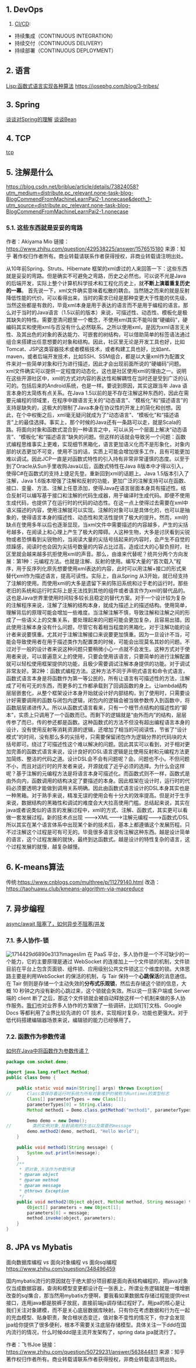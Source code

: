 ## 1. DevOps
1. [CI/CD](https://www.cnblogs.com/soymilk2019/p/11445773.html): 
- 持续集成（CONTINUOUS INTEGRATION）
- 持续交付（CONTINUOUS DELIVERY）
- 持续部署（CONTINUOUS DEPLOYMENT）
## 2. 语言
[Lisp:函数式语言实现各种算法](https://leanpub.com/progalgs/read#leanpub-auto-introduction)
https://josephg.com/blog/3-tribes/
## 3. Spring
[谈谈对Spring的理解](https://www.zhihu.com/question/48427693?sort=created)
[谈谈Bean](https://www.cnblogs.com/bossen/p/5824067.html)
## 4. TCP
[tcp](https://mp.weixin.qq.com/s?__biz=MzUxODAzNDg4NQ==&mid=2247484005&idx=1&sn=cb07ee1c891a7bdd0af3859543190202&chksm=f98e46cfcef9cfd9feb8b9df043a249eb5f226a927fd6d4065e99e62a645a584005d9921541b&mpshare=1&scene=1&srcid=&sharer_sharetime=1586105143609&sharer_shareid=f059618cb093f5efb49a39cd6562e90e&key=1511d86b2731e1c3fce9d31db1cd561a856c0af3e6538567ebb1ec791169ee22f6aefadfd007c649da861726c736268d0dcefa7715314a419b0eb52442ea0a07683859f5bdf7803cfa5fad7786da22b7&ascene=1&uin=MTM2NzczNTcyNQ%3D%3D&devicetype=Windows+10&version=62080079&lang=zh_CN&exportkey=A4cu64QiK9UQcFYp7uD2lbA%3D&pass_ticket=kHK9tI2bsS0GbhEAaq5h2HivE1Rl22anjR3frS7IDcVCuhi865duUItuzzZLJxhL)

## 5. 注解是什么
https://blog.csdn.net/briblue/article/details/73824058?utm_medium=distribute.pc_relevant.none-task-blog-BlogCommendFromMachineLearnPai2-1.nonecase&depth_1-utm_source=distribute.pc_relevant.none-task-blog-BlogCommendFromMachineLearnPai2-1.nonecase
### 5.1. 这些东西就是妥妥的弯路
作者：Akiyama Mio
链接：https://www.zhihu.com/question/429538225/answer/1576515180
来源：知乎
著作权归作者所有。商业转载请联系作者获得授权，非商业转载请注明出处。

从10年前Spring、Struts、Hibernate 框架的xml虐过的人来回答一下：这些东西就是妥妥的弯路。但是确实不可避免之弯路，历史之必然也。可以说不光是Java的后端开发，实际上整个计算机科学技术和工程化历史上，就**不断上演着重复历史的一幕**。
首先说一下，xml文件确实意味着松散的耦合。当然随之而来的就是反射降低性能的代价。可以看得出来，当时的需求已经是那种变更大于性能的优先级，当然这些都是有救的，毕竟xml本身是用于表达的语言而不是用于编程的语言。那么对于当时的Java语言（1.5以前的版本）来说，可描述性、动态性、模板化是极其缺失的特性。需要澄清问题里一个概念，不使用xml其实不能叫做“硬编码”，硬编码其实和使用xml与否没有什么必然联系。之所以使用xml，是因为xml语言无关性、及其出色的对象的表达能力、可嵌套的树结构，可以借助简单的标签语法通过组合来搭建出任意想要的对象和结构。因此，社区里无论是开发工具也好，比如Tomcat、JSP这类容器技术或者模板技术，或者构建工具也好，比如ant、maven，或者后端开发技术，比如SSH、SSM组合，都是以大量xml作为配置文件来对一些简单对象和行为进行描述，因此才会出现前面所说的“硬编码”问题。xml文件确实可以提供一定程度的动态化，这也是社区使用xml的理由之一。说明在这些开源社区中，xml的方式对内容的表达性和解耦性在当时还是受到广泛的认可的。包括后来的Android系统，也是一样。要说到原因，其实这跟当年 Java 语言本身的太简练有点关系。在Java 1.5以前的是不存在注解这种东西的，因此在需要元编程的领域里，在程序中跟语言无关的“动态语言”、“模板化”和“描述语言”的支持是缺失的，这极大的限制了Java本身在协议性的开发上的简化和创想。因此，在个中权衡之后，xml毫无疑问就成为了“动态语言”、“模板化”和“描述语言”上的最佳选择。事实上，那个时候的Java还有一条路可以走，就是Scala的路。将面向对象和函数式混合到一种语言之中，可以从另一个层面上解决“动态语言”、“模板化”和“描述语言”缺失的问题。但这样的话就会导致另一个问题：函数式编程思维事实上更难，实现细节黑箱化，语言更加语义化而不是形象化，对象内部的状态更加不可变，使用不当的话，实质上可能会增加很多工作，且有可能更加难以调试。因此JCP一直是对函数式特性的引入持有非常非常谨慎的态度。以至于到了Oracle从Sun手里收购Java以后，函数式特性在Java 8版本中才得以引入，使得C#在函数式的支持上捷足先登。重新回到xml的话题上。Java 1.5版本引入了注解，Java 1.6版本增强了注解和反射的功能，更加广泛的注解支持可以在函数、接口、变量、方法、注解上任意添加，使得Java在语言层面本身具有描述性。结合反射可以编写基于接口和注解的代码生成器，用于编译时生成代码。即便不使用生成代码，也提供了在运行时的代码的动态性。在这一点上使得过去需要在xml中语义描述的内容，使用注解就可以实现。注解的对象可以是具体化的，也可以是抽象的，使得语言本身的描述性、动态性和灵活性提供了极大的提升。然而，xml的缺点在使用多年以后也逐渐显现，当xml文件中需要描述的内容越多，产生的尖括号越多，在阅读上和心理上产生了极大的障碍。人这种生物，大多是讨厌看到尖锐物或者恐惧看到尖锐物的，当阅读大量的尖括号括起来的内容时，会产生不自觉的烦躁感，阅读时也会因为尖括号数量的内容占比过高，造成过大的心智负担时，社区里就会越来越多抗拒使用xml的声音。那么，由谁来代替呢？统共分两个方向发展：第1种：元编程方法。也就是注解、反射的使用。编写大量的“首次载入”程序，用于反序列化原先想要使用xml表达的内容，此时可以用注解+接口的形式来替代xml作为描述语言，提高可读性。实际上，自从Spring 从3开始，就已经支持了注解的使用。而使用xml的大多是遗留下来的陈旧系统和过于老的运行时。那些老旧的系统和运行时实际上是无法找到其他的组件或者语言作为xml的替代品的。这也是Java世界里使用时间较多较长且稳定的替代方案。对于一个设计较为复杂的注解程序来说，注解了注解的结构本身，就成为描述上的描述结构。使用简单，理解背后的原理可能会增加一些难度。当注解注解不慎，导致注解和注解之间的形成了一些语义上的交集关系，要处理起来的问题可能会更加复杂，且容易出错。因此使用注解本身没有什么问题，尽管它有着相当程度的黑箱化，对于注解功能的设计者来说要慎重。尤其对于注解注解接口来说要更加慎重。因为一旦设计不当，可能会导致使用者在用于描述类作为配置类的时候，可能会出现莫名其妙的问题。不过对于一般的设计者来说这种问题只要稍微小心一点就不会发生。这种方式对于使用者来说，可以普遍意义上的使用，只要会使用该语言，只要简单的进行注解配置就可以轻松使用框架提供的功能，且极少需要调试注解本身提供的功能。对于调试非常友好。第2种：函数式编程方法。这种方法不同于声明式语言和命令式语言，函数式语言本身是将函数作为第一等公民的，所有让语言有可描述性的方法，注解成了可有可无的东西，而更多的工作都承载到了回调函数的身上。让lambda结构层层嵌套化，从整个框架设计本身开始就设计好内部结构，到了使用时，只需要设计好需要调用的函数与闭包内逻辑，闭包内的逻辑会被当做参数传入到函数中，将函数层层递进传入。所以从函数式语言看来，只有一个根节点结构的描述性的“脚本”，实质上只调用了一个函数而已。而剩下的逻辑就是“由外而内”的结构，层层传参了而已，传的参还都是函数。这种函数式的方法不但没有超出编程语言本身的设计，没有使用反射等消耗资源的逻辑，还增加了相当的可阅读性，节省了“设计模式”的时间，没有那么多的尖括号，只需要保留闭包作为逻辑分界的代码块的大括号即可。绕过了可描述性这个难以解决的问题。因此其实可以看到，对于相对更加完善的函数式语言来说，设计良好的DSL语言逻辑是比使用反射和元编程方法更加简练、整洁的代码之道。设计DSL会不会有问题呢？会。问题也不小。不但问题不小，而且对运行时的开发者来说，开源就成了近乎必须的选择。为什么会这样呢？基于注解的元编程方法是将语言本身可描述化。而函数式则不一样，函数式是由外向内，函数调用的结构决定了要描述的本身。因此框架在设计时，运行时的代码必须要透明才能做到调用关系明确。因此由函数式语言设计的DSL本身其实也是一种黑箱。对于熟手来说，精准无误的使用会有十分大的效率提高。但是对于生手来说，数据结构的黑箱性和调试的难度会大大拉高使用门槛。总结起来说，其实在java或者说类似的语言的发展过程中，xml的方式、注解、函数式，其实更可以看做一套发展过程。新的技术点出现 --->XML--->注解元编程--->函数式/DSL所以其实在某个语言体系中出现某个新的技术后，基本上都遵循这个发展历程。只不过注解这个过程是可有可无的。毕竟很多语言没有注解这种东西。越是设计简单的语言，这个过程发展的就快，最终到达函数式。越是设计的特性复杂的语言，这个过程发展的就慢，越复杂越慢。
## 6. K-means算法
传统:https://www.cnblogs.com/multhree/p/11279140.html
改造：https://taohuawu.club/kmeans-algorithm-via-mapreduce

## 7. 异步编程
[async/await 阻塞了，如何异步不阻塞/并发](https://www.jianshu.com/p/5ef798a725d5)
### 7.1. 多人协作-锁
![1714429d6890e313?imageslim](_v_images/20200529100408448_14807.png)
在 PaaS 平台，多人协作是一个不可缺少的一个能力，它的主要原理是通过 WebSocket 的连接加上一个文件锁的机制，文件锁目前在平台上包含页面锁、组件锁、应用级别公共文件锁这三个维度的锁。大体思路主要是利用WebSocket 的保活的机制，与 Tair 保持一个**心跳保活**的消息通信。在 Tair 侧则是存储一个主动失效的**分布式乐观锁**，然后去存储这个锁的信息，大概 10 秒钟之内没有新的心跳过来，这个锁就会失效。所以说一旦客户端或 Server 端的 client 断了之后，那这个文件锁就会被自动释放这样一个机制来做的多人协作服务。[我们](https://juejin.im/post/5e883bdee51d4546f70d0a7a)也对业界多人协作的方案做了一些调研，比如钉钉文档、Google Docs 等都利用了业界比较先进的 OT 技术，实现相对复杂，功能也更强大。对于低代码搭建编辑器场景来说，编辑锁的能力已经够用了。
### 7.2. 函数作为参数传递
[如何在Java中将函数作为参数传递？](http://www.imooc.com/wenda/detail/570759)
```java
package com.socket.demo;

import java.lang.reflect.Method;
public class Demo {

    public static void main(String[] args) throws Exception{
//      Class类保存着运行时系统为所有对象维护的被称为Runtimes的类型标志
        Class[] parameterTypes = new Class[1];
        parameterTypes[0] = String.class;
        Method method1 = Demo.class.getMethod("method1", parameterTypes);

        Demo demo = new Demo();
//        类的实例对象,反射调用的方法以及需要的message
        demo.method2(demo, method1, "Hello World");
    }

    public void method1(String message) {
        System.out.println(message);
    }
    /**
     * 把对象,方法作为参数传递
     * @param object
     * @param method
     * @param message
     * @throws Exception
     */
    public void method2(Object object, Method method, String message) throws Exception {
        Object[] parameters = new Object[1];
        parameters[0] = message;
        method.invoke(object, parameters);
    }
}
```
## 8. JPA vs Mybatis
面向数据库编程 vs  面向对象编程 vs 面向sql编程
https://www.zhihu.com/question/348496459

国内mybatis流行的原因就在于绝大部分项目都是面向表结构编程的，把java对象仅当成数据容器，查询和模型变更都设计在一张表上，所谓业务逻辑就是一堆增删改查的sql集合，那当然用mybatis方便啊，要我看如果数据库存储过程能提供rest接口，连用java都是脱裤子放屁，直接前端js调存储过程好了。用jpa的核心是让我们关注对象建模，而不是关心底层数据库映射。只有你在考虑数据和行为在一起的充血模型、贴身职责，聚合根状态变迁，值对象不变性的情况下，你才会发现jpa给你提供了很多便利，根本不需要关注底层存储模型。具体关注一下ddd在国内流行的情况，什么时候ddd是主流开发架构了，spring data jpa就流行了。

作者：飞书Joe
链接：https://www.zhihu.com/question/50729231/answer/563844811
来源：知乎
著作权归作者所有。商业转载请联系作者获得授权，非商业转载请注明出处。